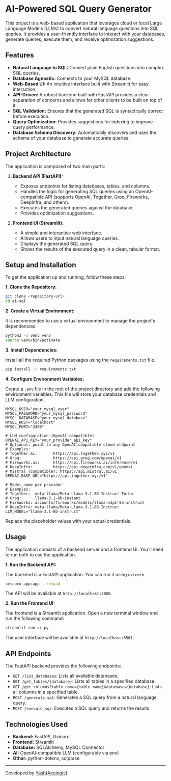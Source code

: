 # AI-Powered SQL Query Generator

This project is a web-based application that leverages cloud or local Large Language Models (LLMs) to convert natural language questions into SQL queries. It provides a user-friendly interface to interact with your databases, generate queries, execute them, and receive optimization suggestions.

## Features

*   **Natural Language to SQL:** Convert plain English questions into complex SQL queries.
*   **Database Agnostic:** Connects to your MySQL database.
*   **Web-Based UI:** An intuitive interface built with Streamlit for easy interaction.
*   **API-Driven:** A robust backend built with FastAPI provides a clear separation of concerns and allows for other clients to be built on top of it.
*   **SQL Validation:** Ensures that the generated SQL is syntactically correct before execution.
*   **Query Optimization:** Provides suggestions for indexing to improve query performance.
*   **Database Schema Discovery:** Automatically discovers and uses the schema of your database to generate accurate queries.

## Project Architecture

The application is composed of two main parts:

1.  **Backend API (FastAPI):**
    *   Exposes endpoints for listing databases, tables, and columns.
    *   Handles the logic for generating SQL queries using an OpenAI-compatible API (supports OpenAI, Together, Groq, Fireworks, DeepInfra, and others).
    *   Executes the generated queries against the database.
    *   Provides optimization suggestions.

2.  **Frontend UI (Streamlit):**
    *   A simple and interactive web interface.
    *   Allows users to input natural language queries.
    *   Displays the generated SQL query.
    *   Shows the results of the executed query in a clean, tabular format.

## Setup and Installation

To get the application up and running, follow these steps:

**1. Clone the Repository:**

```bash
git clone <repository-url>
cd ai-sql
```

**2. Create a Virtual Environment:**

It is recommended to use a virtual environment to manage the project's dependencies.

```bash
python3 -m venv venv
source venv/bin/activate
```

**3. Install Dependencies:**

Install all the required Python packages using the `requirements.txt` file.

```bash
pip install -r requirements.txt
```

**4. Configure Environment Variables:**

Create a `.env` file in the root of the project directory and add the following environment variables. This file will store your database credentials and LLM configuration.

```
MYSQL_USER="your_mysql_user"
MYSQL_PASSWORD="your_mysql_password"
MYSQL_DATABASE="your_mysql_database"
MYSQL_HOST="localhost"
MYSQL_PORT="3306"

# LLM configuration (OpenAI-compatible)
OPENAI_API_KEY="your_provider_api_key"
# Optional: point to any OpenAI-compatible cloud endpoint
# Examples:
# Together.ai:       https://api.together.xyz/v1
# Groq:              https://api.groq.com/openai/v1
# Fireworks.ai:      https://api.fireworks.ai/inference/v1
# DeepInfra:         https://api.deepinfra.com/v1/openai
# Mistral (compatible): https://api.mistral.ai/v1
OPENAI_BASE_URL="https://api.together.xyz/v1"

# Model name per provider
# Examples:
# Together:  meta-llama/Meta-Llama-3.1-8B-Instruct-Turbo
# Groq:      llama-3.1-8b-instant
# Fireworks: accounts/fireworks/models/llama-v3p1-8b-instruct
# DeepInfra: meta-llama/Meta-Llama-3.1-8B-Instruct
LLM_MODEL="llama-3.1-8b-instruct"
```

Replace the placeholder values with your actual credentials.

## Usage

The application consists of a backend server and a frontend UI. You'll need to run both to use the application.

**1. Run the Backend API:**

The backend is a FastAPI application. You can run it using `uvicorn`.

```bash
uvicorn app:app --reload
```

The API will be available at `http://localhost:8000`.

**2. Run the Frontend UI:**

The frontend is a Streamlit application. Open a new terminal window and run the following command:

```bash
streamlit run ui.py
```

The user interface will be available at `http://localhost:8501`.

## API Endpoints

The FastAPI backend provides the following endpoints:

*   `GET /list_databases`: Lists all available databases.
*   `GET /get_tables/{database}`: Lists all tables in a specified database.
*   `GET /get_columns?table_name={table_name}&database={database}`: Lists all columns in a specified table.
*   `POST /generate_sql`: Generates a SQL query from a natural language query.
*   `POST /execute_sql`: Executes a SQL query and returns the results.

## Technologies Used

*   **Backend:** FastAPI, Uvicorn
*   **Frontend:** Streamlit
*   **Database:** SQLAlchemy, MySQL Connector
*   **AI:** OpenAI-compatible LLM (configurable via env)
*   **Other:** python-dotenv, sqlparse

---

Developed by [Yash(Aeologic) ](https://www.linkedin.com/in/yash-tomar-sr-manager-technology-97380417)

